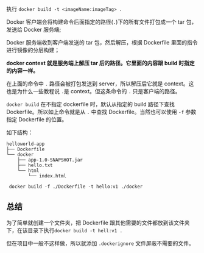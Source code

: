 执行 `docker build -t <imageName:imageTag> .`

Docker 客户端会将构建命令后面指定的路径(`.`)下的所有文件打包成一个 tar 包，发送给 Docker 服务端;

Docker 服务端收到客户端发送的 tar 包，然后解压，根据 Dockerfile 里面的指令进行镜像的分层构建；

**docker context 就是服务端上解压 tar 后的路径。它里面的内容跟 build 时指定的内容一样。**

在上面的命令中 `.` 路径会被打包发送到 server，所以解压后它就是 context。这也是为什么一些教程说 `.`是 context。但这条命令的 `.` 只是客户端的路径。

`docker build` 在不指定 dockerfile 时，默认从指定的 build 路径下查找 Dockerfile。所以如上命令就是从 `.` 中查找 Dockerfile。当然也可以使用 `-f` 参数指定 Dockerfile 的位置。

如下结构：

```text
helloworld-app
├── Dockerfile
└── docker
    ├── app-1.0-SNAPSHOT.jar
    ├── hello.txt
    └── html
        └── index.html

```

` docker build -f ./Dockerfile -t hello:v1 ./docker`

## 总结

为了简单就创建一个文件夹，把 Dockerfile 跟其他需要的文件都放到该文件夹下，在该目录下执行`docker build -t hell:v1 .` 

但在项目中一般不这样做，所以就添加 `.dockerignore` 文件屏蔽不需要的文件。

